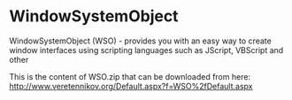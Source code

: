 # WindowSystemObject
WindowSystemObject (WSO) - provides you with an easy way to create window interfaces using scripting languages such as JScript, VBScript and other

This is the content of WSO.zip that can be downloaded from here:
http://www.veretennikov.org/Default.aspx?f=WSO%2fDefault.aspx

